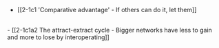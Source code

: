 - [[2-1c1 'Comparative advantage' - If others can do it, let them]]
<br>
- [[2-1c1a2 The attract-extract cycle - Bigger networks have less to gain and more to lose by interoperating]]
<br>
